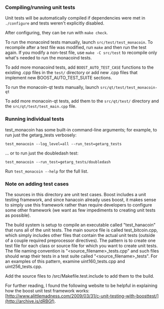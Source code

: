 ### Compiling/running unit tests

Unit tests will be automatically compiled if dependencies were met in `./configure`
and tests weren't explicitly disabled.

After configuring, they can be run with `make check`.

To run the monacoind tests manually, launch `src/test/test_monacoin`. To recompile
after a test file was modified, run `make` and then run the test again. If you
modify a non-test file, use `make -C src/test` to recompile only what's needed
to run the monacoind tests.

To add more monacoind tests, add `BOOST_AUTO_TEST_CASE` functions to the existing
.cpp files in the `test/` directory or add new .cpp files that
implement new BOOST_AUTO_TEST_SUITE sections.

To run the monacoin-qt tests manually, launch `src/qt/test/test_monacoin-qt`

To add more monacoin-qt tests, add them to the `src/qt/test/` directory and
the `src/qt/test/test_main.cpp` file.

### Running individual tests

test_monacoin has some built-in command-line arguments; for
example, to run just the getarg_tests verbosely:

    test_monacoin --log_level=all --run_test=getarg_tests

... or to run just the doubledash test:

    test_monacoin --run_test=getarg_tests/doubledash

Run `test_monacoin --help` for the full list.

### Note on adding test cases

The sources in this directory are unit test cases.  Boost includes a
unit testing framework, and since hanacoin already uses boost, it makes
sense to simply use this framework rather than require developers to
configure some other framework (we want as few impediments to creating
unit tests as possible).

The build system is setup to compile an executable called "test_hanacoin"
that runs all of the unit tests.  The main source file is called
test_bitcoin.cpp, which simply includes other files that contain the
actual unit tests (outside of a couple required preprocessor
directives).  The pattern is to create one test file for each class or
source file for which you want to create unit tests.  The file naming
convention is "<source_filename>_tests.cpp" and such files should wrap
their tests in a test suite called "<source_filename>_tests".  For an
examples of this pattern, examine uint160_tests.cpp and
uint256_tests.cpp.

Add the source files to /src/Makefile.test.include to add them to the build.

For further reading, I found the following website to be helpful in
explaining how the boost unit test framework works:
[http://www.alittlemadness.com/2009/03/31/c-unit-testing-with-boosttest/](http://archive.is/dRBGf).
